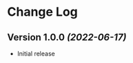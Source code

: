 Change Log
==========

Version 1.0.0 *(2022-06-17)*
----------------------------

* Initial release
